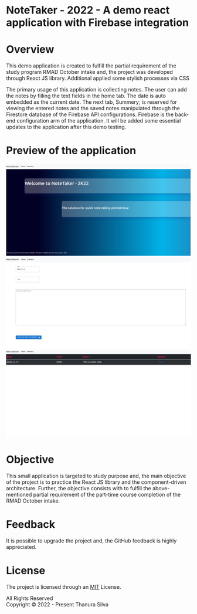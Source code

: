 # NoteTaker - 2022 - A demo react application with Firebase integration

# Overview

This demo application is created to fulfill the partial requirement of the study program RMAD October intake and, the project was developed through React JS library. Additional applied some stylish processes via CSS

The primary usage of this application is collecting notes. The user can add the notes by filling the text fields in the home tab. The date is auto embedded as the current date. The next tab, Summery; is reserved for viewing the entered notes and the saved notes manipulated through the Firestore database of the Firebase API configurations. Firebase is the back-end configuration arm of the application.  It will be added some essential updates to the application after this demo testing.

# Preview of the application

![image1](/notecollect/src/assests/noteTaker1.png)<br>
![image2](/notecollect/src/assests/noteTaker2.png)<br>
![image3](/notecollect/src/assests/noteTaker3.png)

# Objective

This small application is targeted to study purpose and, the main objective of the project is to practice the React JS library and the component-driven architecture. Further, the objective consists with to fulfill the above-mentioned partial requirement of the part-time course completion of the RMAD October intake.

# Feedback

It is possible to upgrade the project and, the GitHub feedback is highly appreciated.


# License

The project is licensed through an [MIT](License.txt) License.

All Rights Reserved <br>
Copyright © 2022 - Present Thanura Silva
